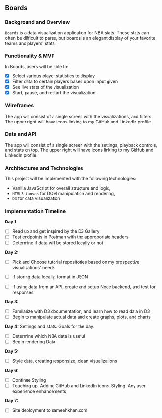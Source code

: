 ## Boards


### Background and Overview
`Boards` is a data visualization application for NBA stats. These stats can often be difficult to parse, but boards is an elegant display of your favorite teams and players' stats.


### Functionality & MVP

In Boards, users will be able to:
- [x] Select various player statistics to display
- [x] Filter data to certain players based upon input given
- [x] See live stats of the visualization
- [x] Start, pause, and restart the visualization

### Wireframes

The app will consist of a single screen with the visualizations, and filters. The upper right will have icons linking to my GitHub and LinkedIn profile.

### Data and API


The app will consist of a single screen with the settings, playback controls, and stats on top. The upper right will have icons linking to my GitHub and LinkedIn profile.


### Architectures and Technologies

This project will be implemented with the following technologies:

- Vanilla JavaScript for overall structure and logic,
- `HTML5 Canvas` for DOM manipulation and rendering,
- `D3` for data visualization


### Implementation Timeline

**Day 1**
- [ ] Read up and get inspired by the D3 Gallery
- [ ] Test endpoints in Postman with the approporiate headers
- [ ] Determine if data will be stored locally or not

**Day 2:** 
- [ ] Pick and Choose tutorial repositories based on my prospective visualizations' needs

- [ ] If storing data locally, format in JSON 

- [ ] If using data from an API, create and setup Node backend, and test for responses

**Day 3:** 
- [ ] Familarize with D3 documentation, and learn how to read data in D3
- [ ] Begin to manipulate actual data and create graphs, plots, and charts

**Day 4:** Settings and stats.
Goals for the day:
- [ ] Determine which NBA data is useful
- [ ] Begin rendering Data 

**Day 5:** 
- [ ] Style data, creating responsize, clean visualizations

**Day 6:** 
- [ ] Continue Styling
- [ ] Touching up. Adding GitHub and LinkedIn icons. Styling. Any user experience enhancements

**Day 7:** 
- [ ] Site deployment to sameehkhan.com

